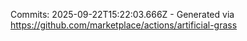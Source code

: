 Commits: 2025-09-22T15:22:03.666Z - Generated via https://github.com/marketplace/actions/artificial-grass
<br>
